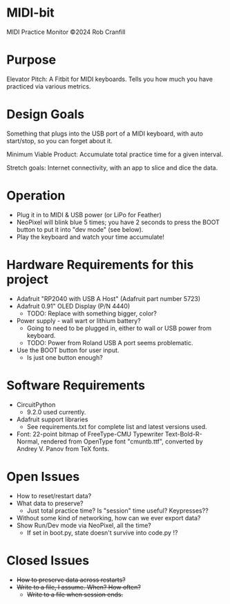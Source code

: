 # MIDI-bit
MIDI Practice Monitor
&copy;2024 Rob Cranfill

# Purpose
Elevator Pitch: A Fitbit for MIDI keyboards. Tells you how much you have practiced via various metrics.

# Design Goals
Something that plugs into the USB port of a MIDI keyboard, with auto start/stop, so you can forget about it.

Minimum Viable Product: Accumulate total practice time for a given interval.

Stretch goals: Internet connectivity, with an app to slice and dice the data.

# Operation
* Plug it in to MIDI & USB power (or LiPo for Feather)
* NeoPixel will blink blue 5 times; you have 2 seconds to press the BOOT button to put it into "dev mode" (see below).
* Play the keyboard and watch your time accumulate!


# Hardware Requirements for this project
* Adafruit "RP2040 with USB A Host" (Adafruit part number 5723)
* Adafruit 0.91" OLED Display (P/N 4440)
  * TODO: Replace with something bigger, color?
* Power supply - wall wart or lithium battery?
  * Going to need to be plugged in, either to wall or USB power from keyboard.
  *  TODO: Power from Roland USB A port seems problematic.
* Use the BOOT button for user input.
  * Is just one button enough?


# Software Requirements
* CircuitPython
  * 9.2.0 used currently.
* Adafruit support libraries
  * See requirements.txt for complete list and latest versions used.
* Font: 22-point bitmap of FreeType-CMU Typewriter Text-Bold-R-Normal, rendered from OpenType font "cmuntb.ttf", converted by Andrey V. Panov from TeX fonts.


# Open Issues
* How to reset/restart data?
* What data to preserve?
  * Just total practice time? Is "session" time useful? Keypresses??
* Without some kind of networking, how can we ever export data?
* Show Run/Dev mode via NeoPixel, all the time?
  * If set in boot.py, state doesn't survive into code.py !?


# Closed Issues

   * <strike>How to preserve data across restarts?
   * Write to a file, I assume. When? How often?
      * Write to a file when session ends.</strike>

